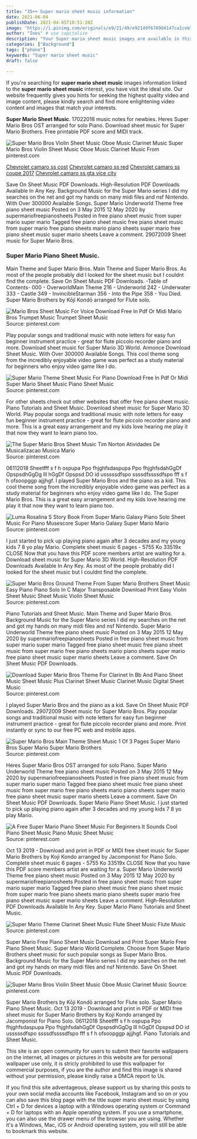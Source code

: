 ```yaml
---
title: "35++ Super mario sheet music information"
date: 2021-06-04
publishDate: 2021-04-05T10:51:20Z
image: "https://i.pinimg.com/originals/e9/21/49/e92149f670904147ca1ceb7ba196b2e0.png"
author: "Ines" # use capitalize
description: "Your Super mario sheet music images are available in this site. Super mario sheet music are a topic that is being searched for and liked by netizens now. You can Download the Super mario sheet music files here. Find and Download all royalty-free vectors."
categories: ["Background"]
tags: ["phone"]
keywords: "Super mario sheet music"
draft: false

---
```


If you're searching for **super mario sheet music** images information linked to the **super mario sheet music** interest, you have visit the ideal  site.  Our website frequently  gives you  hints  for seeking  the highest  quality video and image  content, please kindly search and find more enlightening video content and images  that match your interests.

**Super Mario Sheet Music**. 17022018 music notes for newbies. Heres Super Mario Bros OST arranged for solo Piano. Download sheet music for Super Mario Brothers. Free printable PDF score and MIDI track.

![Super Mario Bros Violin Sheet Music Oboe Music Clarinet Music](https://i.pinimg.com/originals/e9/21/49/e92149f670904147ca1ceb7ba196b2e0.png "Super Mario Bros Violin Sheet Music Oboe Music Clarinet Music")
Super Mario Bros Violin Sheet Music Oboe Music Clarinet Music From pinterest.com

[Chevrolet camaro ss cost](/chevrolet-camaro-ss-cost/)
[Chevrolet camaro ss red](/chevrolet-camaro-ss-red/)
[Chevrolet camaro ss coupe 2017](/chevrolet-camaro-ss-coupe-2017/)
[Chevrolet camaro ss gta vice city](/chevrolet-camaro-ss-gta-vice-city/)

Save On Sheet Music PDF Downloads. High-Resolution PDF Downloads Available In Any Key. Background Music for the Super Mario series I did my searches on the net and got my hands on many midi files and nsf Nintendo. With Over 300000 Available Songs. Super Mario Underworld Theme free piano sheet music Posted on 3 May 2015 12 May 2020 by supermariofreepianosheets Posted in free piano sheet music from super mario super mario Tagged free piano sheet music free piano sheet music from super mario free piano sheets mario piano sheets super mario free piano sheet music super mario sheets Leave a comment. 29072009 Sheet music for Super Mario Bros.

### Super Mario Piano Sheet Music.

Main Theme and Super Mario Bros. Main Theme and Super Mario Bros. As most of the people probably did I looked for the sheet music but I couldnt find the complete. Save On Sheet Music PDF Downloads. -Table of Contents- 000 - OverworldMain Theme 216 - Underworld 242 - Underwater 333 - Castle 349 - InvincibleStarman 356 - Into the Pipe 358 - You Died. Super Mario Brothers by Kōji Kondō arranged for Flute solo.


![Mario Bros Sheet Music For Voice Download Free In Pdf Or Midi Mario Bros Trumpet Music Trumpet Sheet Music](https://i.pinimg.com/originals/6d/86/68/6d8668faee4d05486b3911c83494599d.png "Mario Bros Sheet Music For Voice Download Free In Pdf Or Midi Mario Bros Trumpet Music Trumpet Sheet Music")
Source: pinterest.com

Play popular songs and traditional music with note letters for easy fun beginner instrument practice - great for flute piccolo recorder piano and more. Download sheet music for Super Mario 3D World. Annonce Download Sheet Music. With Over 300000 Available Songs. This cool theme song from the incredibly enjoyable video game was perfect as a study material for beginners who enjoy video game like I do.

![Super Mario Theme Sheet Music For Piano Download Free In Pdf Or Midi Super Mario Sheet Music Piano Sheet Music](https://i.pinimg.com/originals/95/78/11/957811d182a858c04768863cd4495c28.png "Super Mario Theme Sheet Music For Piano Download Free In Pdf Or Midi Super Mario Sheet Music Piano Sheet Music")
Source: pinterest.com

For other sheets check out other websites that offer free piano sheet music. Piano Tutorials and Sheet Music. Download sheet music for Super Mario 3D World. Play popular songs and traditional music with note letters for easy fun beginner instrument practice - great for flute piccolo recorder piano and more. This is a great easy arrangement and my kids love hearing me play it that now they want to learn piano too.

![The Super Mario Bros Sheet Music Tim Norton Atividades De Musicalizacao Musica Mario](https://i.pinimg.com/originals/93/df/cf/93dfcf5e490f50e210571f01a1dd6fe5.png "The Super Mario Bros Sheet Music Tim Norton Atividades De Musicalizacao Musica Mario")
Source: pinterest.com

06112018 Sheetfff s f h ospupa Ppo fhjghfsdaspupa Ppo fhjghfsdahGgDf OpspsdhGgDg lll hGgDf Opspsd DO id usssssdfspo ssssdfssssdfspo fff s f h ofsoopggp ajjjhgf. I played Super Mario Bros and the piano as a kid. This cool theme song from the incredibly enjoyable video game was perfect as a study material for beginners who enjoy video game like I do. The Super Mario Bros. This is a great easy arrangement and my kids love hearing me play it that now they want to learn piano too.

![Luma Rosalina S Story Book From Super Mario Galaxy Piano Solo Sheet Music For Piano Musescore Super Mario Galaxy Super Mario Mario](https://i.pinimg.com/originals/66/fb/96/66fb96a6339734c5134ebb16b70c4253.png "Luma Rosalina S Story Book From Super Mario Galaxy Piano Solo Sheet Music For Piano Musescore Super Mario Galaxy Super Mario Mario")
Source: pinterest.com

I just started to pick up playing piano again after 3 decades and my young kids 7 8 yo play Mario. Complete sheet music 6 pages - 5755 Ko 33519x CLOSE Now that you have this PDF score members artist are waiting for a. Download sheet music for Super Mario 3D World. High-Resolution PDF Downloads Available In Any Key. As most of the people probably did I looked for the sheet music but I couldnt find the complete.

![Super Mario Bros Ground Theme From Super Mario Brothers Sheet Music Easy Piano Piano Solo In C Major Transposable Download Print Easy Violin Sheet Music Sheet Music Violin Sheet Music](https://i.pinimg.com/originals/09/46/b2/0946b2600bc87c0c8022bf1ffedd55db.gif "Super Mario Bros Ground Theme From Super Mario Brothers Sheet Music Easy Piano Piano Solo In C Major Transposable Download Print Easy Violin Sheet Music Sheet Music Violin Sheet Music")
Source: pinterest.com

Piano Tutorials and Sheet Music. Main Theme and Super Mario Bros. Background Music for the Super Mario series I did my searches on the net and got my hands on many midi files and nsf Nintendo. Super Mario Underworld Theme free piano sheet music Posted on 3 May 2015 12 May 2020 by supermariofreepianosheets Posted in free piano sheet music from super mario super mario Tagged free piano sheet music free piano sheet music from super mario free piano sheets mario piano sheets super mario free piano sheet music super mario sheets Leave a comment. Save On Sheet Music PDF Downloads.

![Download Super Mario Bros Theme For Clarinet In Bb And Piano Sheet Music Sheet Music Plus Clarinet Sheet Music Clarinet Music Digital Sheet Music](https://i.pinimg.com/originals/c8/cc/34/c8cc34a8c2f4208fbb6e9c2a7dbd0d32.png "Download Super Mario Bros Theme For Clarinet In Bb And Piano Sheet Music Sheet Music Plus Clarinet Sheet Music Clarinet Music Digital Sheet Music")
Source: pinterest.com

I played Super Mario Bros and the piano as a kid. Save On Sheet Music PDF Downloads. 29072009 Sheet music for Super Mario Bros. Play popular songs and traditional music with note letters for easy fun beginner instrument practice - great for flute piccolo recorder piano and more. Print instantly or sync to our free PC web and mobile apps.

![Super Mario Bros Main Theme Sheet Music 1 Of 3 Pages Super Mario Bros Super Mario Super Mario Brothers](https://i.pinimg.com/originals/6c/97/a8/6c97a8f2fd6490eb79b50206efe87aae.png "Super Mario Bros Main Theme Sheet Music 1 Of 3 Pages Super Mario Bros Super Mario Super Mario Brothers")
Source: pinterest.com

Heres Super Mario Bros OST arranged for solo Piano. Super Mario Underworld Theme free piano sheet music Posted on 3 May 2015 12 May 2020 by supermariofreepianosheets Posted in free piano sheet music from super mario super mario Tagged free piano sheet music free piano sheet music from super mario free piano sheets mario piano sheets super mario free piano sheet music super mario sheets Leave a comment. Save On Sheet Music PDF Downloads. Super Mario Piano Sheet Music. I just started to pick up playing piano again after 3 decades and my young kids 7 8 yo play Mario.

![A Free Super Mario Piano Sheet Music For Beginners It Sounds Cool Piano Sheet Music Piano Music Sheet Music](https://i.pinimg.com/originals/37/f9/f7/37f9f7f3199f19a2ab538e1db769a33d.png "A Free Super Mario Piano Sheet Music For Beginners It Sounds Cool Piano Sheet Music Piano Music Sheet Music")
Source: pinterest.com

Oct 13 2019 - Download and print in PDF or MIDI free sheet music for Super Mario Brothers by Koji Kondo arranged by Jacomponist for Piano Solo. Complete sheet music 6 pages - 5755 Ko 33519x CLOSE Now that you have this PDF score members artist are waiting for a. Super Mario Underworld Theme free piano sheet music Posted on 3 May 2015 12 May 2020 by supermariofreepianosheets Posted in free piano sheet music from super mario super mario Tagged free piano sheet music free piano sheet music from super mario free piano sheets mario piano sheets super mario free piano sheet music super mario sheets Leave a comment. High-Resolution PDF Downloads Available In Any Key. Super Mario Piano Tutorials and Sheet Music.

![Super Mario Theme Clarinet Sheet Music Flute Sheet Music Flute Music](https://i.pinimg.com/originals/fb/0b/61/fb0b6140efe25012eb3c2a0adfde10ce.png "Super Mario Theme Clarinet Sheet Music Flute Sheet Music Flute Music")
Source: pinterest.com

Super Mario Free Piano Sheet Music Download and Print Super Mario Free Piano Sheet Music. Super Mario World Complete. Choose from Super Mario Brothers sheet music for such popular songs as Super Mario Bros. Background Music for the Super Mario series I did my searches on the net and got my hands on many midi files and nsf Nintendo. Save On Sheet Music PDF Downloads.

![Super Mario Bros Violin Sheet Music Oboe Music Clarinet Music](https://i.pinimg.com/originals/e9/21/49/e92149f670904147ca1ceb7ba196b2e0.png "Super Mario Bros Violin Sheet Music Oboe Music Clarinet Music")
Source: pinterest.com

Super Mario Brothers by Kōji Kondō arranged for Flute solo. Super Mario Piano Sheet Music. Oct 13 2019 - Download and print in PDF or MIDI free sheet music for Super Mario Brothers by Koji Kondo arranged by Jacomponist for Piano Solo. 06112018 Sheetfff s f h ospupa Ppo fhjghfsdaspupa Ppo fhjghfsdahGgDf OpspsdhGgDg lll hGgDf Opspsd DO id usssssdfspo ssssdfssssdfspo fff s f h ofsoopggp ajjjhgf. Piano Tutorials and Sheet Music.

This site is an open community for users to submit their favorite wallpapers on the internet, all images or pictures in this website are for personal wallpaper use only, it is stricly prohibited to use this wallpaper for commercial purposes, if you are the author and find this image is shared without your permission, please kindly raise a DMCA report to Us.

If you find this site adventageous, please support us by sharing this posts to your own social media accounts like Facebook, Instagram and so on or you can also save this blog page with the title super mario sheet music by using Ctrl + D for devices a laptop with a Windows operating system or Command + D for laptops with an Apple operating system. If you use a smartphone, you can also use the drawer menu of the browser you are using. Whether it's a Windows, Mac, iOS or Android operating system, you will still be able to bookmark this website.
